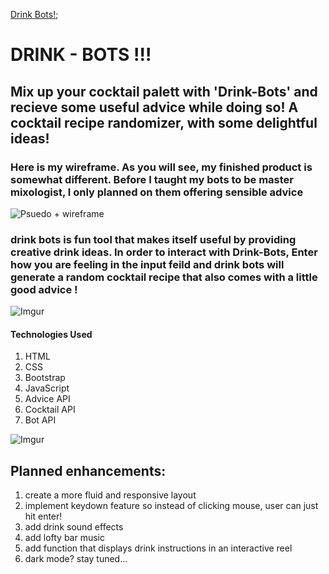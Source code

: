 [Drink Bots!]("coherent-bottle.surge.sh");





# DRINK - BOTS !!! #
## Mix up your cocktail palett with 'Drink-Bots' and recieve some useful advice while doing so! A cocktail recipe randomizer, with some delightful ideas! 

### Here is my wireframe. As you will see, my finished product is somewhat different. Before I taught my bots to be master mixologist, I only planned on them offering sensible advice

![Psuedo + wireframe](https://imgur.com/PaqAafW.png)

### drink bots is fun tool that makes itself useful by providing creative drink ideas. In order to interact with Drink-Bots, Enter how you are feeling in the input feild and drink bots will generate a random cocktail recipe that also comes with a little good advice ! 



![Imgur](https://imgur.com/ig1XJi0.png)










#### Technologies Used 
   1. HTML
   2. CSS
   3. Bootstrap
   4. JavaScript
   5. Advice API
   6. Cocktail API
   7. Bot API
   




![Imgur](https://imgur.com/ovF3VcE.png)

## Planned enhancements:
1. create a more fluid and responsive layout
2. implement keydown feature so instead of clicking mouse, user can just hit enter! 
3. add drink sound effects
4. add lofty bar music 
5. add function that displays drink instructions in an interactive reel 
6. dark mode? stay tuned... 













